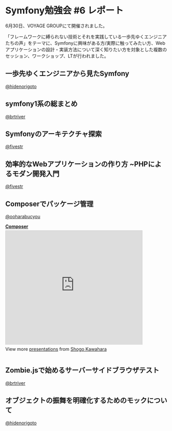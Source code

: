 Symfony勉強会 #6 レポート
========================================================

6月30日、VOYAGE GROUPにて開催されました。

「フレームワークに縛られない技術とそれを実践している一歩先ゆくエンジニアたちの声」をテーマに、Symfonyに興味がある方/実際に触ってみたい方、Webアプリケーションの設計・実装方法について深く知りたい方を対象とした複数のセッション、ワークショップ、LTが行われました。


一歩先ゆくエンジニアから見たSymfony
-----------------------------------

[@hidenorigoto](http://twitter.com/hidenorigoto)

<script async class="speakerdeck-embed" data-id="4fee96e1268087001f00055a" data-ratio="1.299492385786802" src="//speakerdeck.com/assets/embed.js"></script>


symfony1系の総まとめ
--------------------

[@brtriver](http://twitter.com/brtriver)


Symfonyのアーキテクチャ探索
---------------------------

[@fivestr](http://twitter.com/fivestr)

<script async class="speakerdeck-embed" data-id="4feeb78f26808700220046b0" data-ratio="1.4143646408839778" src="//speakerdeck.com/assets/embed.js"></script>

効率的なWebアプリケーションの作り方 ~PHPによるモダン開発入門
------------------------------------------------------------

[@fivestr](http://twitter.com/fivestr)

<script async class="speakerdeck-embed" data-id="4feeb877268087001f004492" data-ratio="1.4143646408839778" src="//speakerdeck.com/assets/embed.js"></script>


Composerでパッケージ管理
------------------------

[@ooharabucyou](http://twitter.com/ooharabucyou)

<div style="width:425px" id="__ss_13500941"> <strong style="display:block;margin:12px 0 4px"><a href="http://www.slideshare.net/ooharabucyou/composer-13500941" title=" Composer" target="_blank"> Composer</a></strong> <iframe src="http://www.slideshare.net/slideshow/embed_code/13500941" width="425" height="355" frameborder="0" marginwidth="0" marginheight="0" scrolling="no" style="border:1px solid #CCC;border-width:1px 1px 0" allowfullscreen></iframe> <div style="padding:5px 0 12px"> View more <a href="http://www.slideshare.net/" target="_blank">presentations</a> from <a href="http://www.slideshare.net/ooharabucyou" target="_blank">Shogo Kawahara</a> </div> </div>


Zombie.jsで始めるサーバーサイドブラウザテスト
---------------------------------------------

[@brtriver](http://twitter.com/brtriver)



オブジェクトの振舞を明確化するためのモックについて
---------------------------------------------

[@hidenorigoto](http://twitter.com/hidenorigoto)

<script async class="speakerdeck-embed" data-id="4feec48e268087001f005983" data-ratio="1.299492385786802" src="//speakerdeck.com/assets/embed.js"></script>


